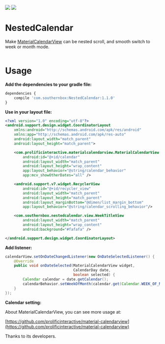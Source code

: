 [![](https://travis-ci.org/SouthernBox/NestedCalendar.svg?branch=master)](https://travis-ci.org/SouthernBox/NestedCalendar)
[![](https://api.bintray.com/packages/southernbox/maven/NestedCalendar/images/download.svg) ](https://bintray.com/southernbox/maven/NestedCalendar/_latestVersion)

# NestedCalendar

Make [MaterialCalendarView](https://github.com/prolificinteractive/material-calendarview) can be nested scroll, and smooth switch to week or month mode.

![]()

# Usage

**Add the dependencies to your gradle file:**

```javascript
dependencies {
    compile 'com.southernbox:NestedCalendar:1.1.0'
}
```
**Use in your layout file:**

```xml
<?xml version="1.0" encoding="utf-8"?>
<android.support.design.widget.CoordinatorLayout
    xmlns:android="http://schemas.android.com/apk/res/android"
    xmlns:app="http://schemas.android.com/apk/res-auto"
    android:layout_width="match_parent"
    android:layout_height="match_parent">

    <com.prolificinteractive.materialcalendarview.MaterialCalendarView
        android:id="@+id/calendar"
        android:layout_width="match_parent"
        android:layout_height="wrap_content"
        app:layout_behavior="@string/calendar_behavior"
        app:mcv_showOtherDates="all" />

    <android.support.v7.widget.RecyclerView
        android:id="@+id/recycler_view"
        android:layout_width="match_parent"
        android:layout_height="match_parent"
        android:layout_marginBottom="@dimen/list_margin_bottom"
        app:layout_behavior="@string/calendar_scrolling_behavior"/>

    <com.southernbox.nestedcalendar.view.WeekTitleView
        android:layout_width="match_parent"
        android:layout_height="wrap_content"
        android:background="#fafafa" />

</android.support.design.widget.CoordinatorLayout>
```

**Add listener:**

```java
calendarView.setOnDateChangedListener(new OnDateSelectedListener() {
    @Override
    public void onDateSelected(MaterialCalendarView widget,
                               CalendarDay date,
                               boolean selected) {
        Calendar calendar = date.getCalendar();
        calendarBehavior.setWeekOfMonth(calendar.get(Calendar.WEEK_OF_MONTH));
    }
});
```

**Calendar setting:**

About MaterialCalendarView, you can see more usage at:

[https://github.com/prolificinteractive/material-calendarview](https://github.com/prolificinteractive/material-calendarview)

Thanks to its developers.